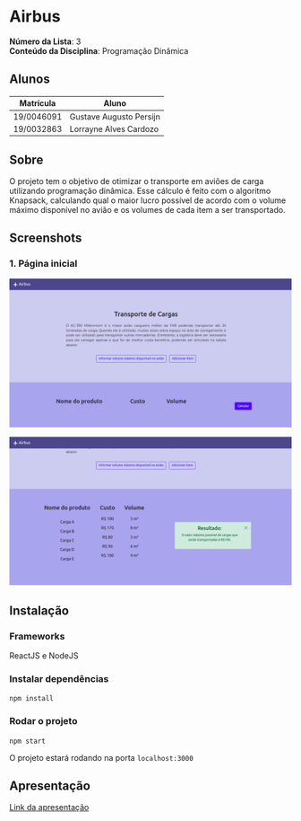 # Airbus

**Número da Lista**: 3<br>
**Conteúdo da Disciplina**: Programação Dinâmica<br>

## Alunos

| Matrícula  | Aluno                   |
| ---------- | ----------------------- |
| 19/0046091 | Gustave Augusto Persijn |
| 19/0032863 | Lorrayne Alves Cardozo  |

## Sobre

O projeto tem o objetivo de otimizar o transporte em aviões de carga utilizando programação dinâmica. Esse cálculo é feito com o algoritmo Knapsack, calculando qual o maior lucro possível de acordo com o volume máximo disponível no avião e os volumes de cada item a ser transportado.

## Screenshots
### 1. Página inicial
![](./src/img/screenshot1.png)

![](./src/img/screenshot2.png)


## Instalação

### Frameworks 
ReactJS e NodeJS

### Instalar dependências
```
npm install
```

### Rodar o projeto
```
npm start
```
O projeto estará rodando na porta ```localhost:3000```

## Apresentação

[Link da apresentação]()